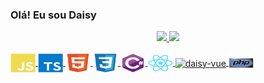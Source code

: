 ### Olá! Eu sou Daisy

<div align="center">
  <a href="https://github.com/daisysouza">
  <img height="180em" src="https://github-readme-stats.vercel.app/api?username=daisysouza&show_icons=true&theme=dracula&include_all_commits=true&count_private=true"/>
  <img height="180em" src="https://github-readme-stats.vercel.app/api/top-langs/?username=daisysouza&layout=compact&langs_count=7&theme=dracula"/>
</div>
<div style="display: inline_block"><br>
  <img align="center" alt="daisy-Js" height="30" width="40" src="https://raw.githubusercontent.com/devicons/devicon/master/icons/javascript/javascript-plain.svg">
  <img align="center" alt="daisy-Ts" height="30" width="40" src="https://raw.githubusercontent.com/devicons/devicon/master/icons/typescript/typescript-plain.svg">
  <img align="center" alt="daisy-HTML" height="30" width="40" src="https://raw.githubusercontent.com/devicons/devicon/master/icons/html5/html5-original.svg">
  <img align="center" alt="daisy-CSS" height="30" width="40" src="https://raw.githubusercontent.com/devicons/devicon/master/icons/css3/css3-original.svg">
  <img align="center" alt="daisy-Csharp" height="30" width="40" src="https://raw.githubusercontent.com/devicons/devicon/master/icons/csharp/csharp-original.svg">
  <img align="center" alt="daisy-React" height="30" width="40" src="https://raw.githubusercontent.com/devicons/devicon/master/icons/react/react-original.svg">
  <img align="center" alt="daisy-vue" height="30" width="40"  src="https://cdn.jsdelivr.net/gh/devicons/devicon/icons/vuejs/vuejs-original-wordmark.svg">    
  <img align="center" alt="daisy-php" height="30" width="40" src="https://raw.githubusercontent.com/devicons/devicon/master/icons/php/php-original.svg">
  
</div>
